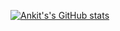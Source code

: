 [![Ankit's's GitHub stats](https://github-readme-stats.vercel.app/api?username=Ankit-Tec40)](https://github.com/anuraghazra/github-readme-stats)

